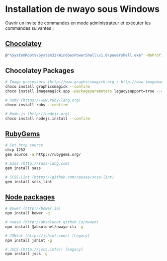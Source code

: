 # Installation de nwayo sous Windows
Ouvrir un invite de commandes en mode administrateur et exécuter les commandes suivantes :

## [Chocolatey](https://chocolatey.org/)
```sh
@"%SystemRoot%\System32\WindowsPowerShell\v1.0\powershell.exe" -NoProfile -InputFormat None -ExecutionPolicy Bypass -Command "iex ((New-Object System.Net.WebClient).DownloadString('https://chocolatey.org/install.ps1'))" && SET "PATH=%PATH%;%ALLUSERSPROFILE%\chocolatey\bin"
```

## Chocolatey Packages
```sh
# Image processors (http://www.graphicsmagick.org / http://www.imagemagick.org)
choco install graphicsmagick --confirm
choco install imagemagick.app -packageparameters legacysupport=true --confirm

# Ruby (https://www.ruby-lang.org)
choco install ruby --confirm

# Node.js (http://nodejs.org)
choco install nodejs.install --confirm
```

## [RubyGems](https://rubygems.org/)
```sh
# Set http source
chcp 1252
gem source -a http://rubygems.org/

# Sass (http://sass-lang.com)
gem install sass

# SCSS-Lint (https://github.com/causes/scss-lint)
gem install scss_lint
```

## [Node packages](https://www.npmjs.com/)
```sh
# Bower (http://bower.io)
npm install bower -g

# nwayo (http://absolunet.github.io/nwayo)
npm install @absolunet/nwayo-cli -g

# JSHint (http://jshint.com/) [Legacy]
npm install jshint -g

# JSCS (http://jscs.info/) [Legacy]
npm install jscs -g
```
